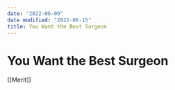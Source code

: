 ```yaml
---
date: "2022-06-09"
date modified: "2022-06-15"
title: You Want the Best Surgeon
---
```


# You Want the Best Surgeon
[[Merit]]
